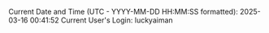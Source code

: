 Current Date and Time (UTC - YYYY-MM-DD HH:MM:SS formatted): 2025-03-16 00:41:52
Current User's Login: luckyaiman

